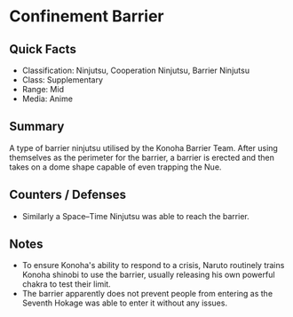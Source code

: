 # Confinement Barrier

## Quick Facts
- Classification: Ninjutsu, Cooperation Ninjutsu, Barrier Ninjutsu
- Class: Supplementary
- Range: Mid
- Media: Anime

## Summary
A type of barrier ninjutsu utilised by the Konoha Barrier Team. After using themselves as the perimeter for the barrier, a barrier is erected and then takes on a dome shape capable of even trapping the Nue.

## Counters / Defenses
- Similarly a Space–Time Ninjutsu was able to reach the barrier.

## Notes
- To ensure Konoha's ability to respond to a crisis, Naruto routinely trains Konoha shinobi to use the barrier, usually releasing his own powerful chakra to test their limit.
- The barrier apparently does not prevent people from entering as the Seventh Hokage was able to enter it without any issues.

